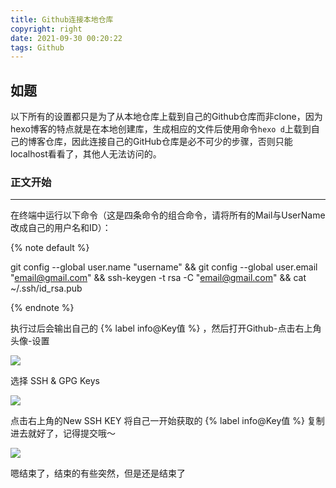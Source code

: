 ```yaml
---
title: Github连接本地仓库
copyright: right
date: 2021-09-30 00:20:22
tags: Github
---
```


##  如题



以下所有的设置都只是为了从本地仓库上载到自己的Github仓库而非clone，因为hexo博客的特点就是在本地创建库，生成相应的文件后使用命令`hexo d`上载到自己的博客仓库，因此连接自己的GitHub仓库是必不可少的步骤，否则只能localhost看看了，其他人无法访问的。

### 正文开始

-----



在终端中运行以下命令（这是四条命令的组合命令，请将所有的Mail与UserName改成自己的用户名和ID）：

{% note default %}

git config --global user.name "username"  &&  git config --global user.email "email@gmail.com" &&  ssh-keygen -t rsa -C "email@gmail.com" && cat ~/.ssh/id_rsa.pub

{% endnote %}

执行过后会输出自己的 {% label info@Key值 %} ，然后打开Github-点击右上角头像-设置

![](https://i.loli.net/2021/09/30/B4GNzqDkYxCaZEh.png)

选择 SSH & GPG Keys

![](https://i.loli.net/2021/09/30/Cm1QlABhTdfp4H9.png)

点击右上角的New SSH KEY 将自己一开始获取的 {% label info@Key值 %} 复制进去就好了，记得提交哦～

![](https://i.loli.net/2021/09/30/rE4gb7aCS8Rqoec.png)



嗯结束了，结束的有些突然，但是还是结束了
